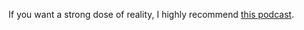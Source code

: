 If you want a strong dose of reality, I highly recommend <a href="https://radioopensource.org/look-on-the-blyth-side/">this podcast</a>.
